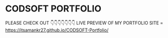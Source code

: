 # CODSOFT PORTFOLIO
PLEASE CHECK OUT 👇👇👇👇👇👇👇 LIVE PREVIEW OF MY PORTFOLIO SITE = https://itsamankr27.github.io/CODSOFT-Portfolio/
